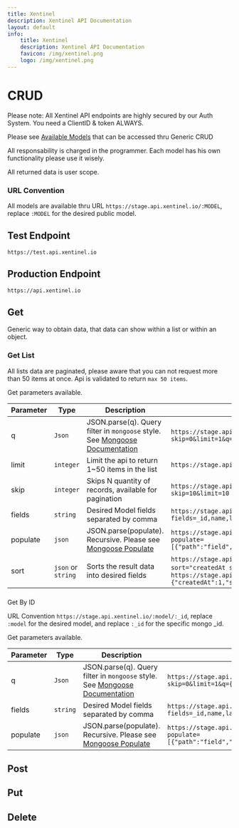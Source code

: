```yaml
---
title: Xentinel
description: Xentinel API Documentation
layout: default
info:
    title: Xentinel
    description: Xentinel API Documentation
    favicon: /img/xentinel.png
    logo: /img/xentinel.png
---
```



# CRUD

Please note: All Xentinel API endpoints are highly secured by our Auth System. You need a ClientID & token ALWAYS.

Please see [Available Models](/xentinel/models) that can be accessed thru Generic CRUD

All responsability is charged in the programmer. Each model has his own functionality please use it wisely.

All returned data is user scope.

### URL Convention

All models are available thru URL `https://stage.api.xentinel.io/:MODEL`, replace `:MODEL` for the desired public model. 

## Test Endpoint
`https://test.api.xentinel.io`

## Production Endpoint
`https://api.xentinel.io`


## Get

Generic way to obtain data, that data can show within a list or within an object.

### Get List

All lists data are paginated, please aware that you can not request more than 50 items at once. Api is validated to return `max 50 items`.


Get parameters available.

| Parameter | Type | Description | Example |
|---|---|---|---|
|q|`Json`|JSON.parse(q). Query filter in `mongoose` style. See [Mongoose Documentation](http://mongoosejs.com/docs/4.x/docs/queries.html) | `https://stage.api.xentinel.io/:model/?skip=0&limit=1&q={"_id":"exampleMongoID"}` |
|limit|`integer`|Limit the api to return 1~50 items in the list|`https://stage.api.xentinel.io/:model/limit=10`|
|skip|`integer`|Skips N quantity of records, available for pagination|`https://stage.api.xentinel.io/:model/?skip=10&limit=10`|
|fields|`string`|Desired Model fields separated by comma|`https://stage.api.xentinel.io/:model/?fields=_id,name,lastName`| 
|populate|`json`|JSON.parse(populate). Recursive. Please see [Mongoose Populate](http://mongoosejs.com/docs/populate.html)|`https://stage.api.xentinel.io/:model/?populate=[{"path":"field","model":"destinationModel"}]`|
|sort|`json` or `string`|Sorts the result data into desired fields|`https://stage.api.xentinel.io/:model/?sort="createdAt somethingElse"` or `https://stage.api.xentinel.io/:model/?sort={"createdAt":1,"somethingElse":1}`|


###
 Get By ID

URL Convention `https://stage.api.xentinel.io/:model/:_id`, replace `:model` for the desired model, and replace `:_id` for the specific mongo _id.

Get parameters available.

| Parameter | Type | Description | Example |
|---|---|---|---|
|q|`Json`|JSON.parse(q). Query filter in `mongoose` style. See [Mongoose Documentation](http://mongoosejs.com/docs/4.x/docs/queries.html) | `https://stage.api.xentinel.io/:model/:_id?skip=0&limit=1&q={"_id":"exampleMongoID"}` |
|fields|`string`|Desired Model fields separated by comma|`https://stage.api.xentinel.io/:model/:_id?fields=_id,name,lastName`| 
|populate|`json`|JSON.parse(populate). Recursive. Please see [Mongoose Populate](http://mongoosejs.com/docs/populate.html)|`https://stage.api.xentinel.io/:model/:_id?populate=[{"path":"field","model":"destinationModel"}]`|


## Post

## Put

## Delete